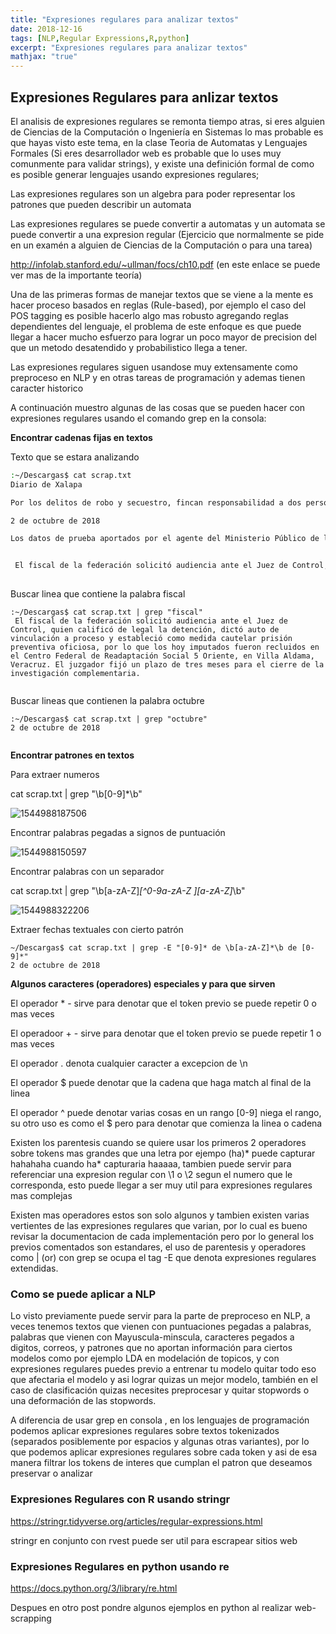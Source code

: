 ```yaml
---
title: "Expresiones regulares para analizar textos"
date: 2018-12-16
tags: [NLP,Regular Expressions,R,python]
excerpt: "Expresiones regulares para analizar textos"
mathjax: "true"
---
```


## Expresiones Regulares para anlizar textos

El analisis de expresiones regulares se remonta tiempo atras, si eres alguien de Ciencias de la Computación o Ingeniería en Sistemas lo mas probable es que hayas visto este tema, en la clase Teoria de Automatas y Lenguajes Formales (Si eres desarrollador web es probable que lo uses muy comunmente para validar strings), y existe una definición formal de como es posible generar lenguajes usando expresiones regulares;

Las expresiones regulares son un algebra para poder representar los patrones que pueden describir un automata

Las expresiones regulares se puede convertir a automatas y un automata se puede convertir a una expresion regular (Ejercicio que normalmente se pide en un examén a alguien de Ciencias de la Computación o para una tarea)

http://infolab.stanford.edu/~ullman/focs/ch10.pdf   (en este enlace se puede ver mas de la importante teoría)

Una de las primeras formas de manejar textos que se viene a la mente es hacer proceso basados en reglas (Rule-based), por ejemplo el caso del POS tagging es posible hacerlo algo mas robusto agregando reglas dependientes del lenguaje, el problema de este enfoque es que puede llegar a hacer mucho esfuerzo para lograr un poco mayor de precision del que un metodo desatendido y probabilistico llega a tener.

Las expresiones regulares siguen usandose muy extensamente como preproceso en NLP  y en otras tareas de programación y ademas tienen caracter historico

A continuación muestro algunas de las cosas que se pueden hacer con expresiones regulares usando el comando grep en la consola:

**Encontrar cadenas  fijas en textos**

Texto que se estara analizando

```bash
:~/Descargas$ cat scrap.txt 
Diario de Xalapa

Por los delitos de robo y secuestro, fincan responsabilidad a dos personas

2 de octubre de 2018

Los datos de prueba aportados por el agente del Ministerio Público de la Procuraduría General de la República (PGR) permitieron obtener auto de vinculación a proceso en contra de dos personas, por su probable responsabilidad en los delitos de robo a transporte público federal y secuestro, en la modalidad de secuestro exprés. La delegación de la PGR en Veracruz informó que policías federales atendieron la denuncia de un particular e implementaron un operativo en la carretera 150D Puebla–Córdoba, en el municipio de Córdoba, donde aseguraron un tracto-camión acoplado a un semirremolque, que transportaba 3 mil 363 cajas con cosméticos, mismo que contaba con reporte de robo, detuvieron a dos personas. 


 El fiscal de la federación solicitó audiencia ante el Juez de Control, quien calificó de legal la detención, dictó auto de vinculación a proceso y estableció como medida cautelar prisión preventiva oficiosa, por lo que los hoy imputados fueron recluidos en el Centro Federal de Readaptación Social 5 Oriente, en Villa Aldama, Veracruz. El juzgador fijó un plazo de tres meses para el cierre de la investigación complementaria.
 


```

Buscar linea que contiene la palabra fiscal

```
:~/Descargas$ cat scrap.txt | grep "fiscal"
 El fiscal de la federación solicitó audiencia ante el Juez de Control, quien calificó de legal la detención, dictó auto de vinculación a proceso y estableció como medida cautelar prisión preventiva oficiosa, por lo que los hoy imputados fueron recluidos en el Centro Federal de Readaptación Social 5 Oriente, en Villa Aldama, Veracruz. El juzgador fijó un plazo de tres meses para el cierre de la investigación complementaria.


```

Buscar lineas que contienen la palabra octubre

```
:~/Descargas$ cat scrap.txt | grep "octubre"
2 de octubre de 2018


```

**Encontrar patrones en textos**

Para extraer numeros

cat scrap.txt | grep "\b[0-9]*\b"

![1544988187506](https://i.imgur.com/eMlsFeY.png)

Encontrar palabras pegadas a  signos de puntuación

![1544988150597](https://i.imgur.com/HbHK2pX.png)

Encontrar palabras con un separador

cat scrap.txt | grep "\b[a-zA-Z]*[^0-9a-zA-Z ][a-zA-Z]*\b"

![1544988322206](https://i.imgur.com/ZmfKjT0.png)

Extraer fechas textuales con cierto patrón

```
~/Descargas$ cat scrap.txt | grep -E "[0-9]* de \b[a-zA-Z]*\b de [0-9]*"
2 de octubre de 2018
```

**Algunos caracteres (operadores) especiales y para que sirven**

El operador * - sirve para denotar que el token previo se puede repetir 0 o mas veces

El operadoor + - sirve para denotar que el token previo se puede repetir 1 o mas veces

El operador . denota cualquier caracter a excepcion de \n

El operador $ puede denotar que la cadena que haga match al final de la linea

El operador ^ puede denotar varias cosas en un rango [0-9] niega el rango, su otro uso es como el $ pero para denotar que comienza la linea o cadena

Existen los parentesis cuando  se quiere usar los primeros 2 operadores sobre tokens mas grandes que una letra por ejempo (ha)* puede capturar hahahaha cuando ha* capturaria haaaaa, tambien puede servir para referenciar una expresion regular con \1 o \2 segun el numero que le corresponda, esto puede llegar a ser muy util para expresiones regulares mas complejas

Existen mas operadores estos son solo algunos y tambien existen varias vertientes de las expresiones regulares que varian, por lo cual es bueno revisar la documentacion de cada implementación pero por lo general los previos comentados son estandares, el uso de parentesis y operadores como \| (or) con grep se ocupa el tag -E que denota expresiones regulares extendidas.

### Como se puede aplicar a NLP

Lo visto previamente puede servir para la parte de preproceso en NLP, a veces tenemos textos que vienen con puntuaciones pegadas a palabras, palabras que vienen con Mayuscula-minscula, caracteres pegados a digitos, correos,  y patrones que no aportan información para ciertos modelos como por ejemplo LDA en modelación de topicos, y con expresiones regulares puedes previo a entrenar tu modelo quitar todo eso que afectaria el modelo y asi lograr quizas un mejor modelo, también en el caso de clasificación quizas necesites preprocesar y quitar  stopwords o una deformación de las stopwords.

A diferencia de usar grep en consola , en los lenguajes de programación podemos aplicar expresiones regulares sobre textos tokenizados (separados posiblemente por espacios y algunas otras variantes), por lo que podemos aplicar expresiones regulares sobre cada token y asi de esa manera filtrar los tokens de interes que cumplan el patron que deseamos preservar o analizar

### Expresiones Regulares con R usando **stringr**

https://stringr.tidyverse.org/articles/regular-expressions.html

stringr en conjunto con rvest puede ser util para escrapear sitios web

### Expresiones Regulares en python usando **re**

https://docs.python.org/3/library/re.html

Despues en otro post pondre algunos ejemplos en python al realizar web-scrapping